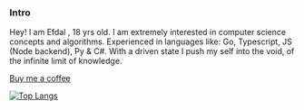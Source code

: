 ### Intro
Hey! I am Efdal , 18 yrs old. I am extremely interested in computer science concepts and algorithms. Experienced in languages like: Go, Typescript, JS (Node backend), Py & C#. With a driven state I push my self into the void, of the infinite limit of knowledge.<br>

<a href="https://z3ntl3.pix4.dev">Buy me a coffee</a>

[![Top Langs](https://github-readme-stats.vercel.app/api/top-langs/?username=z3ntl3&hide=html,css,ejs,batch,javascript&langs_count=9&show_icons=true&theme=dark&layout=compact&custom_title=On%20Github%20Projects)](https://github.com/Z3NTL3)
